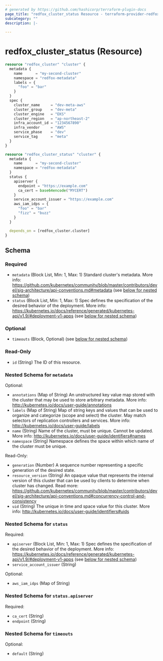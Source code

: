 ```yaml
---
# generated by https://github.com/hashicorp/terraform-plugin-docs
page_title: "redfox_cluster_status Resource - terraform-provider-redfox"
subcategory: ""
description: |-
  
---
```


# redfox_cluster_status (Resource)

```terraform
resource "redfox_cluster" "cluster" {
  metadata {
    name      = "my-second-cluster"
    namespace = "redfox-metadata"
    labels = {
      "foo" = "bar"
    }
  }
  spec {
    cluster_name     = "dev-meta-aws"
    cluster_group    = "dev-meta"
    cluster_engine   = "EKS"
    cluster_region   = "ap-northeast-2"
    infra_account_id = "1234567890"
    infra_vendor     = "AWS"
    service_phase    = "dev"
    service_tag      = "meta"
  }
}

resource "redfox_cluster_status" "cluster" {
  metadata {
    name      = "my-second-cluster"
    namespace = "redfox-metadata"
  }
  status {
    apiserver {
      endpoint = "https://example.com"
      ca_cert = base64encode("MYCERT")
    }
    service_account_issuer = "https://example.com"
    aws_iam_idps = {
      "foo" = "bar"
      "fizz" = "buzz"
    }
  }

  depends_on = [redfox_cluster.cluster]
}
```



<!-- schema generated by tfplugindocs -->
## Schema

### Required

- `metadata` (Block List, Min: 1, Max: 1) Standard cluster's metadata. More info: https://github.com/kubernetes/community/blob/master/contributors/devel/sig-architecture/api-conventions.md#metadata (see [below for nested schema](#nestedblock--metadata))
- `status` (Block List, Min: 1, Max: 1) Spec defines the specification of the desired behavior of the deployment. More info: https://kubernetes.io/docs/reference/generated/kubernetes-api/v1.9/#deployment-v1-apps (see [below for nested schema](#nestedblock--status))

### Optional

- `timeouts` (Block, Optional) (see [below for nested schema](#nestedblock--timeouts))

### Read-Only

- `id` (String) The ID of this resource.

<a id="nestedblock--metadata"></a>
### Nested Schema for `metadata`

Optional:

- `annotations` (Map of String) An unstructured key value map stored with the cluster that may be used to store arbitrary metadata. More info: http://kubernetes.io/docs/user-guide/annotations
- `labels` (Map of String) Map of string keys and values that can be used to organize and categorize (scope and select) the cluster. May match selectors of replication controllers and services. More info: http://kubernetes.io/docs/user-guide/labels
- `name` (String) Name of the cluster, must be unique. Cannot be updated. More info: http://kubernetes.io/docs/user-guide/identifiers#names
- `namespace` (String) Namespace defines the space within which name of the cluster must be unique.

Read-Only:

- `generation` (Number) A sequence number representing a specific generation of the desired state.
- `resource_version` (String) An opaque value that represents the internal version of this cluster that can be used by clients to determine when cluster has changed. Read more: https://github.com/kubernetes/community/blob/master/contributors/devel/sig-architecture/api-conventions.md#concurrency-control-and-consistency
- `uid` (String) The unique in time and space value for this cluster. More info: http://kubernetes.io/docs/user-guide/identifiers#uids


<a id="nestedblock--status"></a>
### Nested Schema for `status`

Required:

- `apiserver` (Block List, Min: 1, Max: 1) Spec defines the specification of the desired behavior of the deployment. More info: https://kubernetes.io/docs/reference/generated/kubernetes-api/v1.9/#deployment-v1-apps (see [below for nested schema](#nestedblock--status--apiserver))
- `service_account_issuer` (String)

Optional:

- `aws_iam_idps` (Map of String)

<a id="nestedblock--status--apiserver"></a>
### Nested Schema for `status.apiserver`

Required:

- `ca_cert` (String)
- `endpoint` (String)



<a id="nestedblock--timeouts"></a>
### Nested Schema for `timeouts`

Optional:

- `default` (String)


